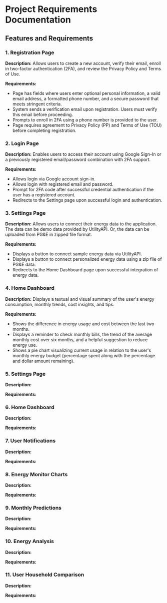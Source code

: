 # Project Requirements Documentation

## Features and Requirements

### 1. Registration Page

**Description:**
Allows users to create a new account, verify their email, enroll in two-factor authentication (2FA), and review the Privacy Policy and Terms of Use.

**Requirements:**
- Page has fields where users enter optional personal information, a valid email address, a formatted phone number, and a secure password that meets stringent criteria.
- System sends a verification email upon registration. Users must verify this email before proceeding.
- Prompts to enroll in 2FA using a phone number is provided to the user.  
- Page requires agreement to Privacy Policy (PP) and Terms of Use (TOU) before completing registration.

### 2. Login Page

**Description:**
Enables users to access their account using Google Sign-In or a previously registered email/password combination with 2FA support.

**Requirements:**
- Allows login via Google account sign-in.  
- Allows login with registered email and password.  
- Prompt for 2FA code after successful credential authentication if the user has a registered account.  
- Redirects to the Settings page upon successful login and authentication. 

### 3. Settings Page

**Description:**
Allows users to connect their energy data to the application. The data can be demo data provided by UtilityAPI. Or, the data can be uploaded from PG&E in zipped file format.   

**Requirements:** 
- Displays a button to connect sample energy data via UtilityAPI.  
- Displays a button to connect personalized energy data using a zip file of PG&E data. 
- Redirects to the Home Dashboard page upon successful integration of energy data.

### 4. Home Dashboard

**Description:**
Displays a textual and visual summary of the user's energy consumption, monthly trends, cost insights, and tips.

**Requirements:** 
- Shows the difference in energy usage and cost between the last two months.  
- Displays a reminder to check monthly bills, the trend of the average monthly cost over six months, and a helpful suggestion to reduce energy use.
- Shows a pie chart visualizing current usage in relation to the user's monthly energy budget (percentage spent along with the percentage and dollar amount remaining).

### 5. Settings Page

**Description:**  

**Requirements:** 

### 6. Home Dashboard

**Description:**  

**Requirements:** 

### 7. User Notifications

**Description:**  

**Requirements:** 

### 8. Energy Monitor Charts

**Description:**  

**Requirements:** 

### 9. Monthly Predictions

**Description:**  

**Requirements:** 

### 10. Energy Analysis

**Description:**  

**Requirements:** 

### 11. User Household Comparison

**Description:**  

**Requirements:** 
